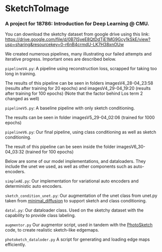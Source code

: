 # SketchToImage
### A project for 18786: Introduction for Deep Learning @ CMU.

You can download the sketchy dataset from google drive using this link: https://drive.google.com/file/d/0B7ISyeE8QtDdTjE1MG9Gcy1kSkE/view?usp=sharing&resourcekey=0-r6nB4crmdU-LK7H38xnOUw

We created numerous pipelines, many illustrating our failed attempts and iterative progress.
Important ones are described below.

`pipelineV4.py`: A pipeline using reconstruction loss, scrapped for taking too long in training.

The results of this pipeline can be seen in folders imagesV4_28-04_23:58 (results after training for 20 epochs) and imagesV4_29-04_19:20 (results after training for 100 epochs) (Note that the factor behind Los term 2 changed as well)

`pipelineV5.py`: A baseline pipeline with only sketch conditioning.

The results can be seen in folder imagesV5_29-04_02:06 (trained for 1000 epochs)

`pipelineV6.py`: Our final pipeline, using class conditioning as well as sketch conditioning.

The result of this pipeline can be seen inside the folder imagesV6_30-04_03:32 (trained for 100 epochs)

Below are some of our model implementations, and dataloaders. They include the unet we used, 
as well as other components such as auto-encoders.


`simpleAE.py`: Our implementation for variational auto encoders and deterministic auto encoders.

`sketch_condition_unet.py`: Our augmentation of the unet class from unet.py taken from [minimal_diffusion](https://github.com/VSehwag/minimal-diffusion) to support sketch and class conditioning.

`datal.py`: Our dataloader class. Used on the sketchy dataset with the capability to provide class labeling.

`augmentor.py` Our augmentor script, used in tandem with the [PhotoSketch](https://github.com/mtli/PhotoSketch) code, to create realistic sketch-like edgemaps.

`photoketch_dataloder.py` A script for generating and loading edge maps efficiently.
